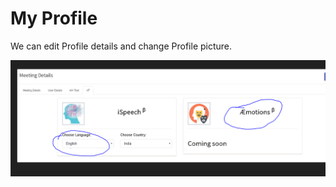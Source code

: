# My Profile

We can edit Profile details and change Profile picture.

![](../.gitbook/assets/image%20%28256%29.png)

